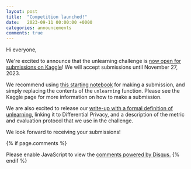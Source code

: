```yaml
---
layout: post
title:  "Competition launched!"
date:   2023-09-11 00:00:00 +0000
categories: announcements
comments: true
---
```

Hi everyone,

We're excited to announce that the unlearning challenge is [now open for submissions on Kaggle](https://www.kaggle.com/competitions/neurips-2023-machine-unlearning/)! We will accept submissions until November 27, 2023.

We recommend using [this starting notebook](https://www.kaggle.com/code/eleni30fillou/run-unlearn-finetune) for making a submission, and simply replacing the contents of the `unlearning` function. Please see the Kaggle page for more information on how to make a submission.

We are also excited to release our [write-up with a formal definition of unlearning](https://unlearning-challenge.github.io/assets/data/Machine_Unlearning_Metric.pdf), linking it to Differential Privacy, and a description of the metric and evaluation protocol that we use in the challenge.

We look forward to receiving your submissions!

{% if page.comments %}
<div id="disqus_thread"></div>
<script>
    /**
    *  RECOMMENDED CONFIGURATION VARIABLES: EDIT AND UNCOMMENT THE SECTION BELOW TO INSERT DYNAMIC VALUES FROM YOUR PLATFORM OR CMS.
    *  LEARN WHY DEFINING THESE VARIABLES IS IMPORTANT: https://disqus.com/admin/universalcode/#configuration-variables    */
    /*
    var disqus_config = function () {
    this.page.url = PAGE_URL;  // Replace PAGE_URL with your page's canonical URL variable
    this.page.identifier = PAGE_IDENTIFIER; // Replace PAGE_IDENTIFIER with your page's unique identifier variable
    };
    */
    (function() { // DON'T EDIT BELOW THIS LINE
    var d = document, s = d.createElement('script');
    s.src = 'https://unlearning-challenge.disqus.com/embed.js';
    s.setAttribute('data-timestamp', +new Date());
    (d.head || d.body).appendChild(s);
    })();
</script>
<noscript>Please enable JavaScript to view the <a href="https://disqus.com/?ref_noscript">comments powered by Disqus.</a></noscript>
{% endif %}
